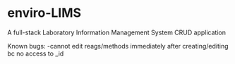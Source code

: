 # enviro-LIMS
A full-stack Laboratory Information Management System CRUD application

Known bugs:
-cannot edit reags/methods immediately after creating/editing bc no access to _id

